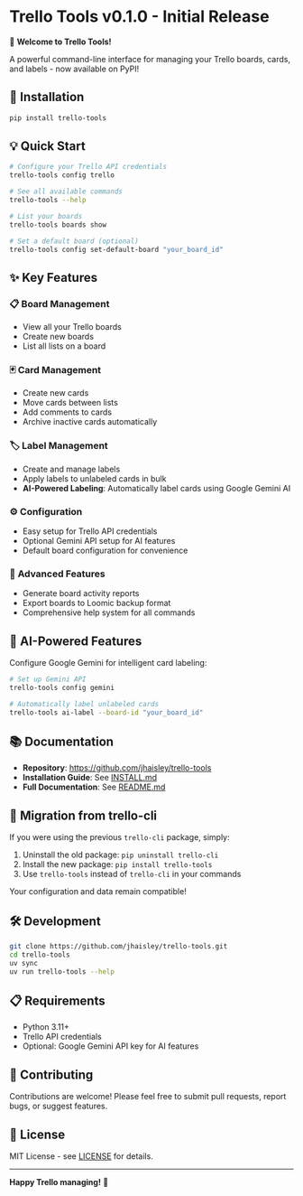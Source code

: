 # Trello Tools v0.1.0 - Initial Release

🎉 **Welcome to Trello Tools!** 

A powerful command-line interface for managing your Trello boards, cards, and labels - now available on PyPI!

## 🚀 Installation

```bash
pip install trello-tools
```

## 💡 Quick Start

```bash
# Configure your Trello API credentials
trello-tools config trello

# See all available commands
trello-tools --help

# List your boards
trello-tools boards show

# Set a default board (optional)
trello-tools config set-default-board "your_board_id"
```

## ✨ Key Features

### 📋 **Board Management**
- View all your Trello boards
- Create new boards
- List all lists on a board

### 🃏 **Card Management** 
- Create new cards
- Move cards between lists
- Add comments to cards
- Archive inactive cards automatically

### 🏷️ **Label Management**
- Create and manage labels
- Apply labels to unlabeled cards in bulk
- **AI-Powered Labeling**: Automatically label cards using Google Gemini AI

### ⚙️ **Configuration**
- Easy setup for Trello API credentials
- Optional Gemini API setup for AI features
- Default board configuration for convenience

### 🔧 **Advanced Features**
- Generate board activity reports
- Export boards to Loomic backup format
- Comprehensive help system for all commands

## 🤖 AI-Powered Features

Configure Google Gemini for intelligent card labeling:

```bash
# Set up Gemini API
trello-tools config gemini

# Automatically label unlabeled cards
trello-tools ai-label --board-id "your_board_id"
```

## 📚 Documentation

- **Repository**: https://github.com/jhaisley/trello-tools
- **Installation Guide**: See [INSTALL.md](https://github.com/jhaisley/trello-tools/blob/main/INSTALL.md)
- **Full Documentation**: See [README.md](https://github.com/jhaisley/trello-tools/blob/main/README.md)

## 🔄 Migration from trello-cli

If you were using the previous `trello-cli` package, simply:

1. Uninstall the old package: `pip uninstall trello-cli`
2. Install the new package: `pip install trello-tools` 
3. Use `trello-tools` instead of `trello-cli` in your commands

Your configuration and data remain compatible!

## 🛠️ Development

```bash
git clone https://github.com/jhaisley/trello-tools.git
cd trello-tools
uv sync
uv run trello-tools --help
```

## 📋 Requirements

- Python 3.11+
- Trello API credentials
- Optional: Google Gemini API key for AI features

## 🙏 Contributing

Contributions are welcome! Please feel free to submit pull requests, report bugs, or suggest features.

## 📄 License

MIT License - see [LICENSE](https://github.com/jhaisley/trello-tools/blob/main/LICENSE) for details.

---

**Happy Trello managing!** 🚀
